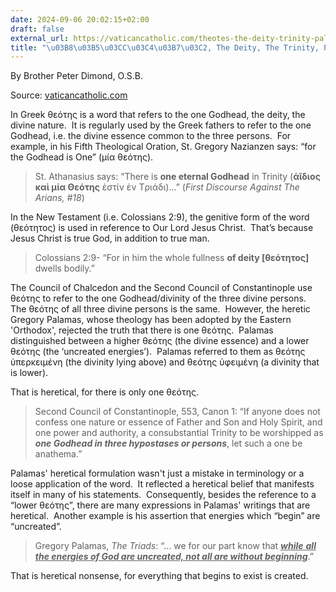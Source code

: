 ```yaml
---
date: 2024-09-06 20:02:15+02:00
draft: false
external_url: https://vaticancatholic.com/theotes-the-deity-trinity-palamas/
title: "\u03B8\u03B5\u03CC\u03C4\u03B7\u03C2, The Deity, The Trinity, Palamas"
---
```





By Brother Peter Dimond, O.S.B.

Source: [vaticancatholic.com](https://vaticancatholic.com/theotes-the-deity-trinity-palamas/)

<p>In Greek θεότης is a word that refers to the one Godhead, the deity, the divine nature.&nbsp; It is regularly used by the Greek fathers to refer to the one Godhead, i.e. the divine essence common to the three persons.&nbsp; For example, in his Fifth Theological Oration, St. Gregory Nazianzen says: “for the Godhead is One” (μία θεότης).&nbsp;&nbsp;</p>
<blockquote>
<p>St. Athanasius says: “There is <strong>one eternal Godhead</strong> in Trinity (<strong>άῖδιος καὶ μία Θεότης</strong> ἐστίν ἐν Тριάδι)...” (<em>First Discourse Against The Arians, #18</em>)</p>
</blockquote>
<p>In the New Testament (i.e. Colossians 2:9), the genitive form of the word (θεότητος) is used in reference to Our Lord Jesus Christ.&nbsp; That’s because Jesus Christ is true God, in addition to true man.</p>
<blockquote>
<p>Colossians 2:9- “For in him the whole fullness <strong>of deity [θεότητος]</strong> dwells bodily.”</p>
</blockquote>
<p>The Council of Chalcedon and the Second Council of Constantinople use θεότης to refer to the one Godhead/divinity of the three divine persons.&nbsp; The θεότης of all three divine persons is the same.&nbsp; However, the heretic Gregory Palamas, whose theology has been adopted by the Eastern 'Orthodox', rejected the truth that there is one θεότης.&nbsp; Palamas distinguished between a higher θεότης (the divine essence) and a lower θεότης (the ‘uncreated energies’).&nbsp; Palamas referred to them as θεότης ὑπερκειμένη (the divinity lying above) and θεότης ὑφειμένη (a divinity that is lower).</p>
<p>That is heretical, for there is only one θεότης.&nbsp;</p>
<blockquote>
<p>Second Council of Constantinople, 553, Canon 1: “If anyone does not confess one nature or essence of Father and Son and Holy Spirit, and one power and authority, a consubstantial Trinity to be worshipped as <strong><em>one Godhead in three hypostases or persons</em></strong>, let such a one be anathema.”</p>
</blockquote>
<p>Palamas' heretical formulation wasn't just a mistake in terminology or a loose application of the word.&nbsp; It reflected a heretical belief that manifests itself in many of his statements.&nbsp; Consequently, besides the reference to a “lower θεότης”, there are many expressions in Palamas' writings that are heretical.&nbsp; Another example is his assertion that energies which “begin” are “uncreated”.&nbsp;</p>
<blockquote>
<p>Gregory Palamas, <em>The Triads</em>: “… we for our part know that <span style="text-decoration: underline;"><strong><em>while</em></strong> <strong><em>all the energies of God are uncreated, not all are without beginning</em></strong></span>.”</p>
</blockquote>
<p>That is heretical nonsense, for everything that begins to exist is created.</p>
